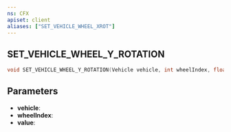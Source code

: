 ```yaml
---
ns: CFX
apiset: client
aliases: ["SET_VEHICLE_WHEEL_XROT"]
---
```

## SET_VEHICLE_WHEEL_Y_ROTATION

```c
void SET_VEHICLE_WHEEL_Y_ROTATION(Vehicle vehicle, int wheelIndex, float value);
```


## Parameters
* **vehicle**: 
* **wheelIndex**: 
* **value**: 

